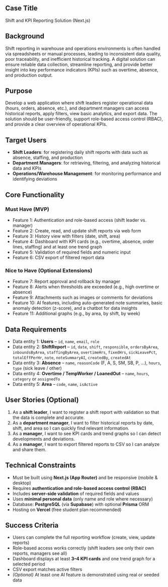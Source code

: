 ## Case Title
Shift and KPI Reporting Solution (Next.js)

## Background
Shift reporting in warehouse and operations environments is often handled via spreadsheets or manual processes, leading to inconsistent data quality, poor traceability, and inefficient historical tracking. A digital solution can ensure reliable data collection, streamline reporting, and provide better insight into key performance indicators (KPIs) such as overtime, absence, and production output.

## Purpose
Develop a web application where shift leaders register operational data (hours, orders, absence, etc.), and department managers can access historical reports, apply filters, view basic analytics, and export data. The solution should be user-friendly, support role-based access control (RBAC), and provide a clear overview of operational KPIs.

## Target Users
- **Shift Leaders**: for registering daily shift reports with data such as absence, staffing, and production
- **Department Managers**: for retrieving, filtering, and analyzing historical data and KPIs
- **Operations/Warehouse Management**: for monitoring performance and identifying deviations

## Core Functionality

### Must Have (MVP)
- Feature 1: Authentication and role-based access (shift leader vs. manager)
- Feature 2: Create, read, and update shift reports via web form
- Feature 3: History view with filters (date, shift, area)
- Feature 4: Dashboard with KPI cards (e.g., overtime, absence, order lines, staffing) and at least one trend graph
- Feature 5: Validation of required fields and numeric input
- Feature 6: CSV export of filtered report data

### Nice to Have (Optional Extensions)
- Feature 7: Report approval and rollback by manager
- Feature 8: Alerts when thresholds are exceeded (e.g., high overtime or absence)
- Feature 9: Attachments such as images or comments for deviations
- Feature 10: AI features, including auto-generated note summaries, basic anomaly detection (z-score), and a chatbot for data insights
- Feature 11: Additional graphs (e.g., by area, by shift, by week)

## Data Requirements
- Data entity 1: **Users** – `id`, `name`, `email`, `role`
- Data entity 2: **ShiftReport** – `id`, `date`, `shift`, `responsible`, `ordersByArea`, `inboundsByArea`, `staffingByArea`, `overtimeHrs`, `fixedHrs`, `sickLeavePct`, `totalEffPerHr`, `note`, `noteSummaryAI`, `createdBy`, `createdAt`
- Data entity 3: **Absence** – `name`, `reasonCode` (F, A, S, SM, SB, P, ...), `hours`, `type` (sick leave / other)
- Data entity 4: **Overtime / TempWorker / LoanedOut** – `name`, `hours`, `category` or `assignedTo`
- Data entity 5: **Area** – `code`, `name`, `isActive`

## User Stories (Optional)
1. As a **shift leader**, I want to register a shift report with validation so that the data is complete and accurate.
2. As a **department manager**, I want to filter historical reports by date, shift, and area so I can quickly find relevant information.
3. As a **manager**, I want to see KPI cards and trend graphs so I can detect developments and deviations.
4. As a **manager**, I want to export filtered reports to CSV so I can analyze and share them.

## Technical Constraints
- Must be built using **Next.js (App Router)** and be responsive (mobile & desktop)
- Requires **authentication and role-based access control (RBAC)**
- Includes **server-side validation** of required fields and values
- Uses **minimal personal data** (only name and role where necessary)
- Database: **PostgreSQL** (via **Supabase**) with optional **Prisma** ORM
- Hosting on **Vercel** (free student plan recommended)

## Success Criteria
- Users can complete the full reporting workflow (create, view, update reports)
- Role-based access works correctly (shift leaders see only their own reports, managers see all)
- Dashboard displays at least **3–4 KPI cards** and one trend graph for a selected period
- CSV export matches active filters
- *(Optional)* At least one AI feature is demonstrated using real or seeded data

